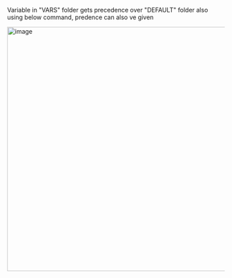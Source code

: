 Variable in "VARS" folder gets precedence over "DEFAULT" folder
also using below command, predence can also ve given

<img width="568" alt="image" src="https://github.com/user-attachments/assets/5fa3d5de-999c-4f4c-9d4b-d21c4fcc866b" />

